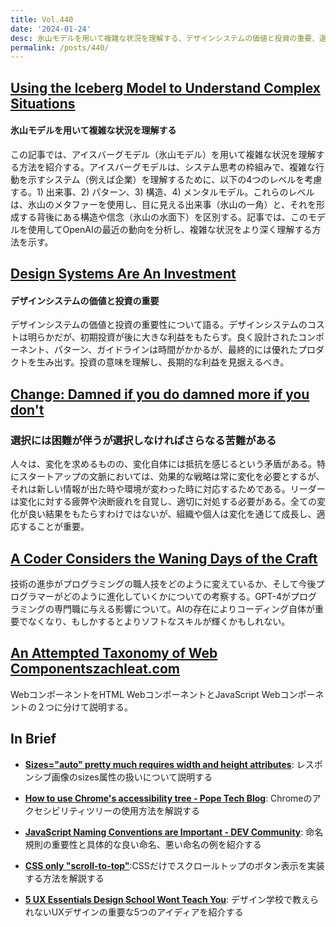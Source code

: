```yaml
---
title: Vol.440
date: '2024-01-24'
desc: 氷山モデルを用いて複雑な状況を理解する、デザインシステムの価値と投資の重要、選択には困難が伴うが選択しなければさらなる苦難がある、ほか計10リンク
permalink: /posts/440/
---
```



## [Using the Iceberg Model to Understand Complex Situations](https://jarango.com/2023/11/27/using-the-iceberg-model-to-understand-complex-situations/)
#### 氷山モデルを用いて複雑な状況を理解する

この記事では、アイスバーグモデル（氷山モデル）を用いて複雑な状況を理解する方法を紹介する。アイスバーグモデルは、システム思考の枠組みで、複雑な行動を示すシステム（例えば企業）を理解するために、以下の4つのレベルを考慮する。1) 出来事、2) パターン、3) 構造、4) メンタルモデル。これらのレベルは、氷山のメタファーを使用し、目に見える出来事（氷山の一角）と、それを形成する背後にある構造や信念（氷山の水面下）を区別する。記事では、このモデルを使用してOpenAIの最近の動向を分析し、複雑な状況をより深く理解する方法を示す。

## [Design Systems Are An Investment](https://www.abeautifulsite.net/posts/design-systems-are-an-investment/)
#### デザインシステムの価値と投資の重要

デザインシステムの価値と投資の重要性について語る。デザインシステムのコストは明らかだが、初期投資が後に大きな利益をもたらす。良く設計されたコンポーネント、パターン、ガイドラインは時間がかかるが、最終的には優れたプロダクトを生み出す。投資の意味を理解し、長期的な利益を見据えるべき。


## [Change: Damned if you do damned more if you don't](https://longform.asmartbear.com/change/)
### 選択には困難が伴うが選択しなければさらなる苦難がある

人々は、変化を求めるものの、変化自体には抵抗を感じるという矛盾がある。特にスタートアップの文脈においては、効果的な戦略は常に変化を必要とするが、それは新しい情報が出た時や環境が変わった時に対応するためである。リーダーは変化に対する疲弊や決断疲れを自覚し、適切に対処する必要がある。全ての変化が良い結果をもたらすわけではないが、組織や個人は変化を通じて成長し、適応することが重要。

## [A Coder Considers the Waning Days of the Craft](https://www.newyorker.com/magazine/2023/11/20/a-coder-considers-the-waning-days-of-the-craft)

技術の進歩がプログラミングの職人技をどのように変えているか、そして今後プログラマーがどのように進化していくかについての考察する。GPT-4がプログラミングの専門職に与える影響について。AIの存在によりコーディング自体が重要でなくなり、もしかするとよりソフトなスキルが輝くかもしれない。


## [An Attempted Taxonomy of Web Componentszachleat.com](https://www.zachleat.com/web/a-taxonomy-of-web-component-types/)

WebコンポーネントをHTML WebコンポーネントとJavaScript Webコンポーネントの２つに分けて説明する。



## In Brief

- **[Sizes="auto" pretty much requires width and height attributes](https://ericportis.com/posts/2023/auto-sizes-pretty-much-requires-width-and-height/)**: レスポンシブ画像のsizes属性の扱いについて説明する

- **[How to use Chrome's accessibility tree - Pope Tech Blog](https://blog.pope.tech/2023/11/27/how-to-use-chromes-accessibility-tree/)**: Chromeのアクセシビリティツリーの使用方法を解説する

- **[JavaScript Naming Conventions are Important - DEV Community](https://dev.to/what1s1ove/javascript-naming-conventions-are-important-45n)**: 命名規則の重要性と具体的な良い命名、悪い命名の例を紹介する

- **[CSS only "scroll-to-top"](https://www.stefanjudis.com/snippets/css-only-scroll-to-top/)**:CSSだけでスクロールトップのボタン表示を実装する方法を解説する

- **[5 UX Essentials Design School Wont Teach You](https://indeed.design/article/5-ux-essentials-design-school-wont-teach-you/)**: デザイン学校で教えられないUXデザインの重要な5つのアイディアを紹介する
